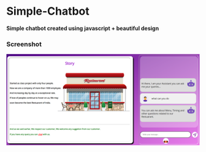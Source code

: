 # Simple-Chatbot
<b>Simple chatbot created using javascript + beautiful design</b>
<h3>Screenshot</h3>
<img src="https://github.com/Sumit189/Simple-Chatbot/blob/master/chatbot.PNG">
